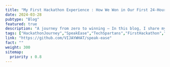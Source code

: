 ```yaml
---
title: "My First Hackathon Experience : How We Won in Our First 24-Hour Hackathon"
date: 2024-03-28
pubtype: "Blog"
featured: true
description: "A journey from zero to winning — In this blog, I share my thrilling first hackathon experience, how our team built “SpeakEase” in 24 hours, the mistakes we made, lessons learned, and how we ended up winning 3rd prize. Perfect read for first-time hackers looking for real insights and motivation!"
tags: ["HackathonJourney","SpeakEase","TechSpartans","FirstHackathon","FromLearnerToMentor","FlaskDev", "GrowthMindset"]
link: "https://github.com/VIJAYWHAT/speak-ease"
fact: ""
weight: 300
sitemap:
  priority : 0.8
---
```

